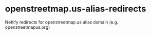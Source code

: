 # openstreetmap.us-alias-redirects
Netlify redirects for openstreetmap.us alias domain (e.g. openstreetmapus.org)
